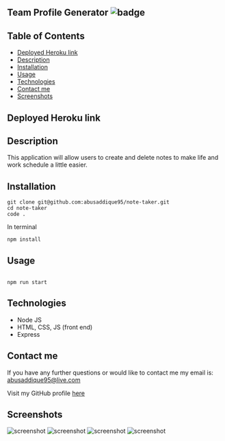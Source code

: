 ## Team Profile Generator ![badge](https://img.shields.io/badge/MIT-License-green)

## Table of Contents

- [Deployed Heroku link](#deployed-heroku-link)
- [Description](#description)
- [Installation](#installation)
- [Usage](#usage)
- [Technologies](#technologies)
- [Contact me](#contact-me)
- [Screenshots](#screenshots)

## Deployed Heroku link

## Description

This application will allow users to create and delete notes to make life and work schedule a little easier.

## Installation

```
git clone git@github.com:abusaddique95/note-taker.git
cd note-taker
code .
```

In terminal

```
npm install
```

## Usage

```

npm run start

```

## Technologies

- Node JS
- HTML, CSS, JS (front end)
- Express

## Contact me

If you have any further questions or would like to contact me my email is: abusaddique95@live.com

Visit my GitHub profile [here](https://github.com/abusaddique95)

## Screenshots

![screenshot]("./public/assets/screenshots/homepage.png")
![screenshot]("./public/assets/screenshots/note-page.png")
![screenshot]("./public/assets/screenshots/save-note.png")
![screenshot]("./public/assets/screenshots/saved-note.png")

